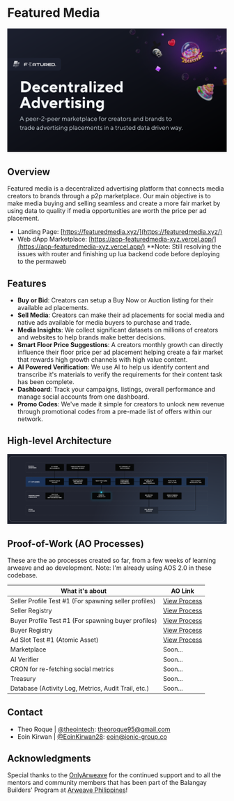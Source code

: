 # Featured Media

![Featured Media Banner](https://github.com/TheoInTech/app-featuredmedia-xyz/blob/main/public/github/banner.png?raw=true)

## Overview

Featured media is a decentralized advertising platform that connects media creators to brands through a p2p marketplace. Our main objective is to make media buying and selling seamless and create a more fair market by using data to quality if media opportunities are worth the price per ad placement.

- Landing Page: [https://featuredmedia.xyz/](https://featuredmedia.xyz/)
- Web dApp Marketplace: [https://app-featuredmedia-xyz.vercel.app/](https://app-featuredmedia-xyz.vercel.app/)
  \*\*Note: Still resolving the issues with router and finishing up lua backend code before deploying to the permaweb

## Features

- **Buy or Bid**: Creators can setup a Buy Now or Auction listing for their available ad placements.
- **Sell Media**: Creators can make their ad placements for social media and native ads available for media buyers to purchase and trade.
- **Media Insights**: We collect significant datasets on millions of creators and websites to help brands make better decisions.
- **Smart Floor Price Suggestions**: A creators monthly growth can directly influence their floor price per ad placement helping create a fair market that rewards high growth channels with high value content.
- **AI Powered Verification**: We use AI to help us identify content and transcribe it's materials to verify the requirements for their content task has been complete.
- **Dashboard**: Track your campaigns, listings, overall performance and manage social accounts from one dashboard.
- **Promo Codes**: We've made it simple for creators to unlock new revenue through promotional codes from a pre-made list of offers within our network.

## High-level Architecture

![Featured Media High-level Framework](https://github.com/TheoInTech/app-featuredmedia-xyz/blob/main/public/github/high-level-framework.png?raw=true)

## Proof-of-Work (AO Processes)

These are the ao processes created so far, from a few weeks of learning arweave and ao development.
Note: I'm already using AOS 2.0 in these codebase.

| What it's about                                       | AO Link                                                                                  |
| ----------------------------------------------------- | ---------------------------------------------------------------------------------------- |
| Seller Profile Test #1 (For spawning seller profiles) | [View Process](https://www.ao.link/#/entity/ZduqV3WLB085Vk_7lVa68WBPwv3dIyyxa3ZKoNruXCg) |
| Seller Registry                                       | [View Process](https://www.ao.link/#/entity/okAQJ464km98CxAqgM_NbIwaiQsWOn9NEuk7FWjmHTQ) |
| Buyer Profile Test #1 (For spawning buyer profiles)   | [View Process](https://www.ao.link/#/entity/OXXJx_2j0tHWq3JJ4Me3t4VXNz9wGWkhDOcNYjR1nrE) |
| Buyer Registry                                        | [View Process](https://www.ao.link/#/entity/RrprHIoATC0bY7K_u1_Tmixujn2Gjm5E061epFMcCmM) |
| Ad Slot Test #1 (Atomic Asset)                        | [View Process](https://www.ao.link/#/entity/OXXJx_2j0tHWq3JJ4Me3t4VXNz9wGWkhDOcNYjR1nrE) |
| Marketplace                                           | Soon...                                                                                  |
| AI Verifier                                           | Soon...                                                                                  |
| CRON for re-fetching social metrics                   | Soon...                                                                                  |
| Treasury                                              | Soon...                                                                                  |
| Database (Activity Log, Metrics, Audit Trail, etc.)   | Soon...                                                                                  |

## Contact

- Theo Roque | [@theointech](https://x.com/theointech): theoroque95@gmail.com
- Eoin Kirwan | [@EoinKirwan28](https://x.com/EoinKirwan28): eoin@ionic-group.co

## Acknowledgments

Special thanks to the [OnlyArweave](https://x.com/onlyarweave) for the continued support and to all the mentors and community members that has been part of the Balangay Builders' Program at [Arweave Philippines](https://x.com/ArweavePH)!
